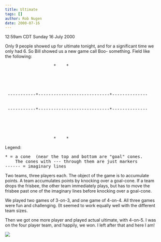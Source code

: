 ```yaml
---
title: Ultimate
tags: []
author: Rob Nugen
date: 2000-07-16
---
```


<title></title>
<p class=date>12:59am CDT Sunday 16 July 2000</p>

<p>Only 9 people showed up for ultimate tonight, and for a significant time we only had 6.  So Bill showed us a new game call Boo- something.  Field like the following:

<pre>
     		       *    *
     
     
     
     
     
 -----------*----------------------------*--------------
     
     
 -----------*----------------------------*--------------
     
     
     
     
     
     		       *    *
</pre>

<p>Legend:
<pre>
* = a cone  (near the top and bottom are "goal" cones.  
    The cones with --- through them are just markers
------ = imaginary lines
</pre>

<p>Two teams, three players each.  The object of the game is to
accumulate points.  A team accumulates points by knocking over a
goal-cone.  If a team drops the frisbee, the other team immediately
plays, but has to move the frisbee past one of the imaginary lines
before knocking over a goal-cone.

<p>We played two games of 3-on-3, and one game of 4-on-4.  All three
games were fun and challenging.  (It seemed to work equally well with
the different team sizes.

<p>Then we got one more player and played actual ultimate, with
4-on-5.  I was on the four player team, and happily, we won.  I left
after that and here I am!

<p><img src='/images/rob/wL-ROB.gif'>


